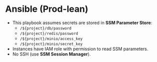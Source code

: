 # Ansible (Prod-lean)
- This playbook assumes secrets are stored in **SSM Parameter Store**:
  - `/${project}/db/password`
  - `/${project}/redis/password`
  - `/${project}/minio/access_key`
  - `/${project}/minio/secret_key`
- Instances have IAM role with permission to read SSM parameters.
- No SSH (use **SSM Session Manager**).
